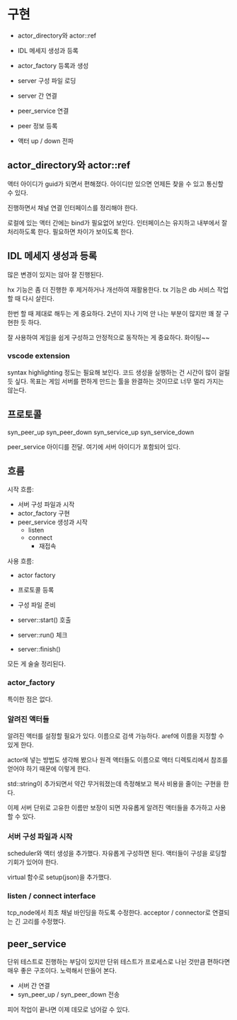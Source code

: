 # 구현

- actor_directory와 actor::ref
- IDL 메세지 생성과 등록
 
- actor_factory 등록과 생성
- server 구성 파일 로딩
- server 간 연결
- peer_service 연결 
- peer 정보 등록
- 액터 up / down 전파


## actor_directory와 actor::ref

액터 아이디가 guid가 되면서 편해졌다. 아이디만 있으면 언제든 찾을 수 있고 
통신할 수 있다. 

진행하면서 채널 연결 인터페이스를 정리해야 한다. 

로컬에 있는 액터 간에는 bind가 필요없어 보인다. 인터페이스는 유지하고 
내부에서 잘 처리하도록 한다. 필요하면 차이가 보이도록 한다.


## IDL 메세지 생성과 등록

많은 변경이 있지는 않아 잘 진행된다. 

hx 기능은 좀 더 진행한 후 제거하거나 개선하여 재활용한다.
tx 기능은 db 서비스 작업할 때 다시 살린다.

한번 할 때 제대로 해두는 게 중요하다. 
2년이 지나 기억 안 나는 부분이 많지만 꽤 잘 구현한 듯 하다.

잘 사용하여 게임을 쉽게 구성하고 안정적으로 동작하는 게 중요하다. 
화이팅~~

### vscode extension

syntax highlighting 정도는 필요해 보인다. 코드 생성을 실행하는 건 시간이 많이 걸릴 듯 싶다. 
목표는 게임 서버를 편하게 만드는 툴을 완결하는 것이므로 너무 멀리 가지는 않는다.


## 프로토콜 

syn_peer_up 
syn_peer_down
syn_service_up
syn_service_down
  
peer_service 아이디를 전달. 여기에 서버 아이디가 포함되어 있다. 

## 흐름  

시작 흐름:
 - 서버 구성 파일과 시작 
 - actor_factory 구현
 - peer_service 생성과 시작
   - listen 
   - connect
     - 재접속  
 
사용 흐름: 
 - actor factory
 - 프로토콜 등록 
 - 구성 파일 준비 

 - server::start() 호출 
 - server::run() 체크 
 - server::finish() 

모든 게 술술 정리된다. 


### actor_factory 

특이한 점은 없다. 

### 알려진 액터들 

알려진 액터를 설정할 필요가 있다. 이름으로 검색 가능하다. 
aref에 이름을 지정할 수 있게 한다. 

actor에 넣는 방법도 생각해 봤으나 원격 액터들도 이름으로 
액터 디렉토리에서 참조를 얻어야 하기 때문에 이렇게 한다. 

std::string이 추가되면서 약간 무거워졌는데 
측정해보고 복사 비용을 줄이는 구현을 한다. 

이제 서버 단위로 고유한 이름만 보장이 되면 
자유롭게 알려진 액터들을 추가하고 사용할 수 있다. 

### 서버 구성 파일과 시작 

scheduler와 액터 생성을 추가했다. 자유롭게 구성하면 된다. 
액터들이 구성을 로딩할 기회가 있어야 한다. 

virtual 함수로 setup(json)을 추가했다.

### listen / connect interface

tcp_node에서 최초 채널 바인딩을 하도록 수정한다. 
acceptor / connector로 연결되는 긴 고리를 수정했다.


## peer_service

단위 테스트로 진행하는 부담이 있지만 단위 테스트가 프로세스로 나뉜 것만큼 
편하다면 매우 좋은 구조이다. 노력해서 만들어 본다. 

- 서버 간 연결 
- syn_peer_up / syn_peer_down 전송

피어 작업이 끝나면 이제 데모로 넘어갈 수 있다.  








